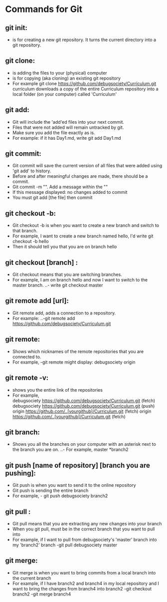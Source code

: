 # Commands for Git
## git init: 
- is for creating a new git repository. It turns the current directory into a git repository. 

## git clone: 
- is adding the files to your (physical) computer
- is for copying (aka cloning) an existing git repository
- For example git clone https://github.com/debugsociety/Curriculum.git curriculum downloads a copy of the entire Curriculum repository into a local folder (on your computer) called 'Curriculum'

## git add: 
- Git will include the 'add'ed files into your next commit.
- Files that were not added will remain untracked by git. 
- Make sure you add the file exactly as is.
- For example: if it has Day1.md, write git add Day1.md

## git commit: 
- Git commit will save the current version of all files that were added using 'git add' to history.
- Before and after meaningful changes are made, there should be a commit.
- Git commit -m "". Add a message within the ""
- If this message displayed: no changes added to commit
- You must git add [the file] then commit 

## git checkout -b:
- Git checkout -b is when you want to create a new branch and switch to that branch.
- For example, I want to create a new branch named hello, I'd write git checkout -b hello
- Then it should tell you that you are on branch hello

## git checkout [branch] : 
- Git checkout means that you are switching branches. 
- For example, I am on branch hello and now I want to switch to the master branch.
..- write git checkout master

## git remote add [url]:
- Git remote add, adds a connection to a repository.
- For example:
..-git remote add https://github.com/debugsociety/Curriculum.git

## git remote:
- Shows which nicknames of the remote repositories that you are connected to.
- For example, 
		-git remote might display: debugsociety origin

## git remote -v:
- shows you the entire link of the repositories 
- For example,   
		debugsociety   https://github.com/debugsociety/Curriculum.git (fetch)
		debugsociety   https://github.com/debugsociety/Curriculum.git (push)
		origin    https://github.com/..[yourgithub]/Curriculum.git (fetch)
		origin    https://github.com/..[yourgithub]/Curriculum.git (fetch)

## git branch:
- Shows you all the branches on your computer with an asterisk next to the branch you are on.
..- For example,
		 master
		*branch2

## git push [name of repository] [branch you are pushing]:
- Git push is when you want to send it to the online repository 
- Git push is sending the entire branch 
- For example, 
		- git push debugsociety branch2 

## git pull : 
- Git pull means that you are extracting any new changes into your branch
- When you git pull, must be in the correct branch that you want to pull into
- For example, if I want to pull from debugsociety's 'master' branch into my 'branch2' branch
		-git pull debugsociety master

## git merge:
- Git merge is when you want to bring commits from a local branch into the current branch
- For example, if I have branch2 and branch4 in my local repository and I want to bring the changes from branch4 into branch2
		 -git checkout branch2
		 -git merge branch4
